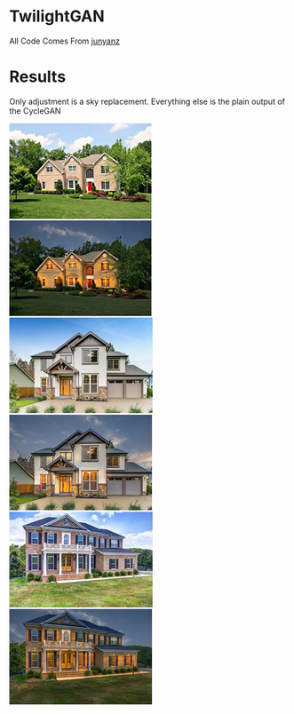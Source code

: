 # TwilightGAN

All Code Comes From [junyanz](https://github.com/junyanz/pytorch-CycleGAN-and-pix2pix)

# Results
Only adjustment is a sky replacement. Everything else is the plain output of the CycleGAN

![daytime1](https://github.com/carsonpo/TwilightGAN/blob/master/imgs/daytime1.png)
![twilight1](https://github.com/carsonpo/TwilightGAN/blob/master/imgs/twilight1.png)
![daytime2](https://github.com/carsonpo/TwilightGAN/blob/master/imgs/daytime2.jpg)
![twilight2](https://github.com/carsonpo/TwilightGAN/blob/master/imgs/twilight2.png)
![daytime3](https://github.com/carsonpo/TwilightGAN/blob/master/imgs/daytime3.jpg)
![twilight3](https://github.com/carsonpo/TwilightGAN/blob/master/imgs/twilight3.png)
